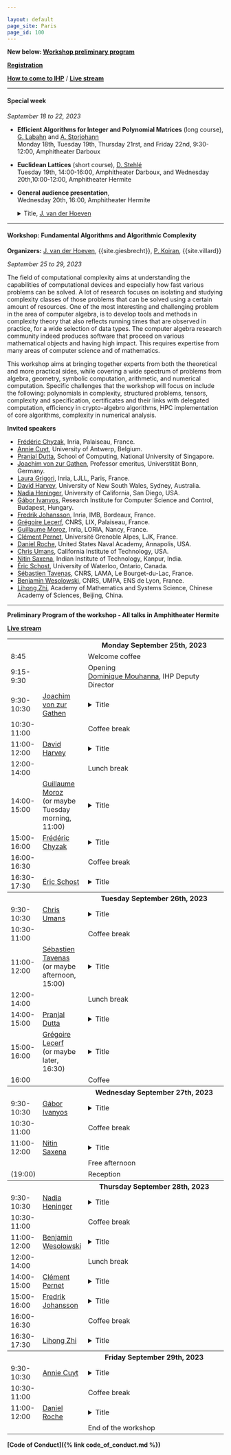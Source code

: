 ```yaml
---

layout: default
page_site: Paris
page_id: 100
---
```


**New below:  [Workshop preliminary program](#schedule)**

**[Registration](https://indico.math.cnrs.fr/event/8113/registrations)**

**[How to come to IHP](https://www.ihp.fr/en/how-come-ihp)** / 
**[Live stream](https://www.ihp.fr/en/live)**

<a name="special"></a>

<hr size="6">

#### Special week

*September 18 to 22, 2023*
- **Efficient Algorithms for Integer and Polynomial Matrices** (long course), 
[G. Labahn](https://cs.uwaterloo.ca/~glabahn) and [A. Storjohann](https://cs.uwaterloo.ca/~astorjoh)<br/>
Monday 18th, Tuesday 19th, Thursday 21rst, and Friday 22nd, 9:30-12:00, Amphitheater Darboux<br/>

- **Euclidean Lattices** (short course), [D. Stehlé](http://perso.ens-lyon.fr/damien.stehle)<br/>
Tuesday 19th, 14:00-16:00, Amphitheater Darboux, and  Wednesday 20th,10:00-12:00, Amphitheater Hermite


- **General audience presentation**, <br/>
Wednesday 20th, 16:00, Amphitheater Hermite <br/>
    <details><summary>Title, <a href="https://www.texmacs.org/joris/main/joris.html">J. van der Hoeven</a></summary> <blockquote>Abstract.</blockquote></details>





<hr>

#### Workshop: Fundamental Algorithms and Algorithmic Complexity

 **Organizers:** [J. van der Hoeven](https://www.texmacs.org/joris/main/joris.html), {{site.giesbrecht}}, 
[P. Koiran](http://perso.ens-lyon.fr/pascal.koiran), {{site.villard}} 

 *September 25 to 29, 2023*

The field of computational complexity aims at understanding the 
capabilities of computational devices and especially how fast 
various problems can be solved.  A lot of research focuses on 
isolating and studying complexity classes of those problems
that can be solved using  a certain amount of resources.  One 
of the most interesting and challenging problem in the area of 
computer algebra, is to develop tools and methods in 
complexity theory that also reflects running
times that are observed in practice, for a wide selection of data 
types. The computer algebra research community indeed produces 
software that proceed on various mathematical objects and 
having high impact. This requires expertise from many areas 
of computer science and of mathematics. 

This workshop aims 
at bringing together experts from both the theoretical and more 
practical sides, while covering a wide spectrum of problems 
from algebra, geometry, symbolic computation, arithmetic, 
   and numerical computation.
Specific challenges that the workshop will focus on include the 
following: polynomials in complexity, structured problems, tensors, 
complexity and specification, certificates and their links with 
delegated computation, efficiency in crypto-algebro algorithms, 
HPC implementation of core algorithms, complexity 
in numerical analysis. 


**Invited speakers**
- [Frédéric Chyzak](https://mathexp.eu/chyzak), Inria, Palaiseau, France.
- [Annie Cuyt](https://www.uantwerpen.be/en/staff/annie-cuyt), University of Antwerp, Belgium. 
- [Pranjal Dutta](https://sites.google.com/view/pduttashomepage), School of Computing, National University of Singapore.
- [Joachim von zur Gathen](https://vonzurgathen.online), Professor emeritus, Universtität Bonn, Germany.
- [Laura Grigori](https://who.rocq.inria.fr/Laura.Grigori), Inria, LJLL, Paris, France.  
- [David Harvey](https://web.maths.unsw.edu.au/~davidharvey), University of New South Wales, Sydney, Australia. 
- [Nadia Heninger](https://cseweb.ucsd.edu/~nadiah), University of California, San Diego, USA. 
- [Gábor Ivanyos](http://math.bme.hu/~ig), Research Institute for Computer Science and Control, Budapest, Hungary.
- [Fredrik Johansson](https://fredrikj.net), Inria, IMB, Bordeaux, France.
- [Grégoire Lecerf](https://www.lix.polytechnique.fr/~lecerf/index.en.html), CNRS, LIX, Palaiseau, France.
- [Guillaume Moroz](https://members.loria.fr/GMoroz/), Inria, LORIA, Nancy, France.
- [Clément Pernet](https://membres-ljk.imag.fr/Clement.Pernet), Université Grenoble Alpes, LJK, France.
- [Daniel Roche](https://www.usna.edu/Users/cs/roche), United States Naval Academy, Annapolis, USA.
- [Chris Umans](http://users.cms.caltech.edu/~umans), California Institute of Technology, USA. 
- [Nitin Saxena](https://www.cse.iitk.ac.in/users/nitin),  Indian Institute of Technology, Kanpur, India.  
- [Éric Schost](https://cs.uwaterloo.ca/~eschost/), University of Waterloo,
Ontario, Canada.   
- [Sébastien Tavenas](https://www.lama.univ-savoie.fr/pagesmembres/tavenas), CNRS, LAMA,
Le Bourget-du-Lac, France. 
- [Benjamin Wesolowski](https://www.bweso.com), CNRS, UMPA, ENS de Lyon, France.
- [Lihong Zhi](http://www.mmrc.iss.ac.cn/~lzhi), Academy of Mathematics and Systems Science, Chinese Academy of Sciences, Beijing, China. 


<a name="schedule"></a>

<hr>


**Preliminary Program of the workshop - All talks in Amphitheater Hermite**

**[Live stream](https://www.ihp.fr/en/live)**



<table>
<tbody>
<!-----------     MONDAY ---------------------------------------------->
<tr>
      <th style="width:10%"> </th>
      <th style="width:20%" style="text-align: center"> </th>
      <th style="width:70%">Monday September 25th, 2023</th>
</tr>
<!----------->
<tr>
    <td>8:45</td><td></td><td> Welcome coffee</td>
</tr>
<!----------->
<tr>
    <td>9:15-9:30</td><td></td><td> Opening 
      <br/><a href="https://www.ihp.fr/en/governance">Dominique Mouhanna</a>, 
      IHP Deputy Director</td>
</tr>
<!----------->
<tr>
    <td>9:30-10:30</td>
    <td><a href="https://vonzurgathen.online">Joachim von zur Gathen</a></td>
    <td><details><summary>Title</summary>
        <blockquote>Abstract.
</blockquote>
</details>
</td>
</tr>
<!----------->
<tr>
    <td>10:30-11:00</td>
    <td></td>
    <td>Coffee break</td>
</tr>
<!----------->
<tr>
    <td>11:00-12:00</td>
    <td><a href="https://web.maths.unsw.edu.au/~davidharvey">David Harvey</a></td>
    <td><details><summary>Title</summary>
        <blockquote>Abstract.
</blockquote>
</details>
</td>
</tr>
<!----------->
<tr>
    <td>12:00-14:00</td>
    <td></td>
    <td>Lunch break</td>
</tr>
<!----------->
<tr>
    <td>14:00-15:00</td>
    <td><a href="https://members.loria.fr/GMoroz">Guillaume Moroz</a>
        <br/> (or maybe Tuesday morning, 11:00)</td>
    <td><details><summary>Title</summary>
        <blockquote>Abstract.
</blockquote>
</details>
</td>
</tr>
<!----------->
<tr>
    <td>15:00-16:00</td>
    <td><a href="https://mathexp.eu/chyzak">Frédéric Chyzak</a></td>
    <td><details><summary>Title</summary>
        <blockquote>Abstract.
</blockquote>
</details>
</td>
</tr>
<!----------->
<tr>
    <td>16:00-16:30</td>
    <td></td>
    <td>Coffee break</td>
</tr>
<!----------->
<tr>
    <td>16:30-17:30</td>
    <td><a href="https://cs.uwaterloo.ca/~eschost">Éric Schost</a></td>
    <td><details><summary>Title</summary>
        <blockquote>Abstract.
</blockquote>
</details>
</td>
</tr>
<!-----------     Tuesday  ---------------------------------------------->
<tr>
      <th style="width:10%"> </th>
      <th style="width:20%" style="text-align: center"> </th>
      <th style="width:70%">Tuesday September 26th, 2023</th>
</tr>
<!----------->
<tr>
    <td>9:30-10:30</td>
    <td><a href="http://users.cms.caltech.edu/~umans">Chris Umans</a></td>
    <td><details><summary>Title</summary>
        <blockquote>Abstract.
</blockquote>
</details>
</td>
</tr>
<!----------->
<tr>
    <td>10:30-11:00</td>
    <td></td>
    <td>Coffee break</td>
</tr>
<!----------->
<tr>
    <td>11:00-12:00</td>
    <td><a href="https://tavenas.pages.math.cnrs.fr">Sébastien Tavenas</a>
        <br/> (or maybe afternoon, 15:00)</td>
    <td><details><summary>Title</summary>
        <blockquote>Abstract.
</blockquote>
</details>
</td>
</tr>
<!----------->
<tr>
    <td>12:00-14:00</td>
    <td></td>
    <td>Lunch break</td>
</tr>
<!----------->
<tr>
    <td>14:00-15:00</td>
    <td><a href="https://sites.google.com/view/pduttashomepage">Pranjal Dutta</a></td>
    <td><details><summary>Title</summary>
        <blockquote>Abstract.
</blockquote>
</details>
</td>
</tr>
<!----------->
<tr>
    <td>15:00-16:00</td>
    <td><a href="https://www.lix.polytechnique.fr/~lecerf/index.en.html">Grégoire Lecerf</a>
        <br> (or maybe later, 16:30) </td>
    <td><details><summary>Title</summary>
        <blockquote>Abstract.
</blockquote>
</details>
</td>
</tr>
<!----------->
<tr>
    <td>16:00</td>
    <td></td>
    <td>Coffee</td>
</tr>
<!-----------     Wednesday  ---------------------------------------------->
<tr>
      <th style="width:10%"> </th>
      <th style="width:20%" style="text-align: center"> </th>
      <th style="width:70%">Wednesday September 27th, 2023</th>
</tr>
<!----------->
<tr>
    <td>9:30-10:30</td>
    <td><a href="http://math.bme.hu/~ig">Gábor Ivanyos</a></td>
    <td><details><summary>Title</summary>
        <blockquote>Abstract.
</blockquote>
</details>
</td>
</tr>
<!----------->
<tr>
    <td>10:30-11:00</td>
    <td></td>
    <td>Coffee break</td>
</tr>
<!----------->
<tr>
    <td>11:00-12:00</td>
    <td><a href="https://www.cse.iitk.ac.in/users/nitin">Nitin Saxena</a></td>
    <td><details><summary>Title</summary>
        <blockquote>Abstract.
</blockquote>
</details>
</td>
</tr>
<!----------->
<tr>
    <td></td>
    <td></td>
    <td>Free afternoon</td>
</tr>
<!----------->
<tr>
    <td>(19:00)</td>
    <td></td>
    <td>Reception
</td>
</tr>
<!-----------     Thursday  ---------------------------------------------->
<tr>
      <th style="width:10%"> </th>
      <th style="width:20%" style="text-align: center"> </th>
      <th style="width:70%">Thursday September 28th, 2023</th>
</tr>
<!----------->
<tr>
    <td>9:30-10:30</td>
    <td><a href="https://cseweb.ucsd.edu/~nadiah">Nadia Heninger</a></td>
    <td><details><summary>Title</summary>
        <blockquote>Abstract.
</blockquote>
</details>
</td>
</tr>
<!----------->
<tr>
    <td>10:30-11:00</td>
    <td></td>
    <td>Coffee break</td>
</tr>
<!----------->
<tr>
    <td>11:00-12:00</td>
    <td><a href="https://www.bweso.com">Benjamin Wesolowski</a></td>
    <td><details><summary>Title</summary>
        <blockquote>Abstract.
</blockquote>
</details>
</td>
</tr>
<!----------->
<tr>
    <td>12:00-14:00</td>
    <td></td>
    <td>Lunch break</td>
</tr>
<!----------->
<tr>
    <td>14:00-15:00</td>
    <td><a href="https://membres-ljk.imag.fr/Clement.Pernet">Clément Pernet</a></td>
    <td><details><summary>Title</summary>
        <blockquote>Abstract.
</blockquote>
</details>
</td>
</tr>
<!----------->
<tr>
    <td>15:00-16:00</td>
    <td><a href="https://fredrikj.net">Fredrik Johansson</a></td>
    <td><details><summary>Title</summary>
        <blockquote>Abstract.
</blockquote>
</details>
</td>
</tr>
<!----------->
<tr>
    <td>16:00-16:30</td>
    <td></td>
    <td>Coffee break</td>
</tr>
<!----------->
<tr>
    <td>16:30-17:30</td>
    <td><a href="http://www.mmrc.iss.ac.cn/~lzhi">Lihong Zhi</a></td>
    <td><details><summary>Title</summary>
        <blockquote>Abstract.
</blockquote>
</details>
</td>
</tr>
<!-----------     Friday  ---------------------------------------------->
<tr>
      <th style="width:10%"> </th>
      <th style="width:20%" style="text-align: center"> </th>
      <th style="width:70%">Friday September 29th, 2023</th>
</tr>
<!----------->
<tr>
    <td>9:30-10:30</td>
    <td><a href="https://www.uantwerpen.be/en/staff/annie-cuyt">Annie Cuyt</a></td>
    <td><details><summary>Title</summary>
        <blockquote>Abstract.
</blockquote>
</details>
</td>
</tr>
<!----------->
<tr>
    <td>10:30-11:00</td>
    <td></td>
    <td>Coffee break</td>
</tr>
<!----------->
<tr>
    <td>11:00-12:00</td>
    <td><a href="https://roche.work">Daniel Roche</a></td>
    <td><details><summary>Title</summary>
        <blockquote>Abstract.
</blockquote>
</details>
</td>
</tr>
<!----------->
<tr>
    <td></td>
    <td></td>
    <td>End of the workshop</td>
</tr>
<!----------->

</tbody>
</table>



**[Code of Conduct]({% link code_of_conduct.md %})**


